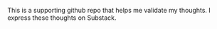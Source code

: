 This is a supporting github repo that helps me validate my thoughts. I express these thoughts on Substack.
